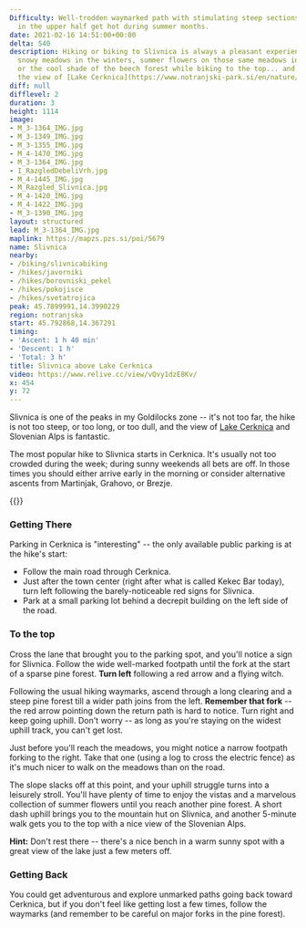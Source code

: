 ```yaml
---
Difficulty: Well-trodden waymarked path with stimulating steep sections. The meadows
  in the upper half get hot during summer months.
date: 2021-02-16 14:51:00+00:00
delta: 540
description: Hiking or biking to Slivnica is always a pleasant experience -- we love
  snowy meadows in the winters, summer flowers on those same meadows in the summer,
  or the cool shade of the beech forest while biking to the top... and then there's
  the view of [Lake Cerknica](https://www.notranjski-park.si/en/nature/natural-sights/lake-cerknica).
diff: null
difflevel: 2
duration: 3
height: 1114
image:
- M_3-1364_IMG.jpg
- M_3-1349_IMG.jpg
- M_3-1355_IMG.jpg
- M_4-1470_IMG.jpg
- M_3-1364_IMG.jpg
- I_RazgledDebeliVrh.jpg
- M_4-1445_IMG.jpg
- M_Razgled_Slivnica.jpg
- M_4-1420_IMG.jpg
- M_4-1422_IMG.jpg
- M_3-1390_IMG.jpg
layout: structured
lead: M_3-1364_IMG.jpg
maplink: https://mapzs.pzs.si/poi/5679
name: Slivnica
nearby:
- /biking/slivnicabiking
- /hikes/javorniki
- /hikes/borovniski_pekel
- /hikes/pokojisce
- /hikes/svetatrojica
peak: 45.7899991,14.3990229
region: notranjska
start: 45.792868,14.367291
timing:
- 'Ascent: 1 h 40 min'
- 'Descent: 1 h'
- 'Total: 3 h'
title: Slivnica above Lake Cerknica
video: https://www.relive.cc/view/vQvy1dzE8Kv/
x: 454
y: 72
---
```

Slivnica is one of the peaks in my Goldilocks zone -- it's not too far, the hike is not too steep, or too long, or too dull, and the view of [Lake Cerknica](https://www.notranjski-park.si/en/nature/natural-sights/lake-cerknica) and Slovenian Alps is fantastic.

The most popular hike to Slivnica starts in Cerknica. It's usually not too crowded during the week; during sunny weekends all bets are off. In those times you should either arrive early in the morning or consider alternative ascents from Martinjak, Grahovo, or Brezje.

{{<hike-details title="Facts First">}}

### Getting There

Parking in Cerknica is "interesting" -- the only available public parking is at the hike's start:

* Follow the main road through Cerknica.
* Just after the town center (right after what is called Kekec Bar today), turn left following the barely-noticeable red signs for Slivnica.
* Park at a small parking lot behind a decrepit building on the left side of the road.

### To the top

Cross the lane that brought you to the parking spot, and you'll notice a sign for Slivnica. Follow the wide well-marked footpath until the fork at the start of a sparse pine forest. **Turn left** following a red arrow and a flying witch. 

Following the usual hiking waymarks, ascend through a long clearing and a steep pine forest till a wider path joins from the left. **Remember that fork** -- the red arrow pointing down the return path is hard to notice. Turn right and keep going uphill. Don't worry -- as long as you're staying on the widest uphill track, you can't get lost.

Just before you'll reach the meadows, you might notice a narrow footpath forking to the right. Take that one (using a log to cross the electric fence) as it's much nicer to walk on the meadows than on the road.

The slope slacks off at this point, and your uphill struggle turns into a leisurely stroll. You'll have plenty of time to enjoy the vistas and a marvelous collection of summer flowers until you reach another pine forest. A short dash uphill brings you to the mountain hut on Slivnica, and another 5-minute walk gets you to the top with a nice view of the Slovenian Alps. 

**Hint:** Don't rest there -- there's a nice bench in a warm sunny spot with a great view of the lake just a few meters off.

### Getting Back

You could get adventurous and explore unmarked paths going back toward Cerknica, but if you don't feel like getting lost a few times, follow the waymarks (and remember to be careful on major forks in the pine forest).
